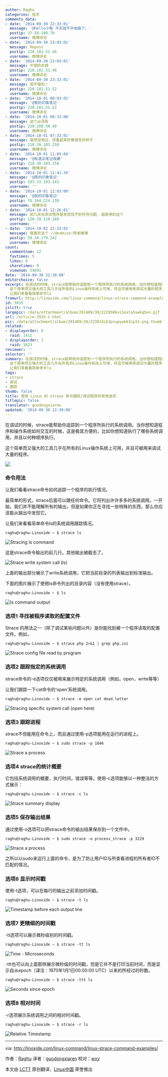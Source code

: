 ```yaml
---
author: Raghu
categories: 技术
comments_data:
- date: '2014-09-30 22:33:01'
  message: '@hello小龟 今天就不开电脑了。'
  postip: 37.58.100.70
  username: 微博评论
- date: '2014-09-30 23:03:01'
  message: Repost
  postip: 220.181.51.46
  username: 微博评论
- date: '2014-09-30 23:03:01'
  message: 不错的东西
  postip: 220.181.51.46
  username: 微博评论
- date: '2014-09-30 23:33:01'
  message: 挺不错的！
  postip: 220.181.51.52
  username: 微博评论
- date: '2014-10-01 00:03:01'
  message: '@我的印象笔记'
  postip: 220.181.51.52
  username: 微博评论
- date: '2014-10-01 00:33:00'
  message: 这个必须有
  postip: 220.200.50.40
  username: 微博评论
- date: '2014-10-01 07:33:01'
  message: 虽然没用过，但看起来好像很吊的样子
  postip: 218.30.103.250
  username: 微博评论
- date: '2014-10-01 11:03:04'
  message: '@有道云笔记收藏'
  postip: 218.30.103.250
  username: 微博评论
- date: '2014-10-01 11:41:34'
  message: '@我的印象笔记'
  postip: 183.33.193.243
  username: ''
- date: '2014-10-01 12:03:00'
  message: '@我的印象笔记'
  postip: 76.164.224.130
  username: 微博评论
- date: '2014-10-01 12:26:01'
  message: 前几天在测试程序是发现找不到符号问题, 就是用的这个
  postip: 120.39.119.169
  username: ''
- date: '2014-10-02 22:33:01'
  message: 我喜欢这个 //@n4mine:转发微博
  postip: 59.34.179.242
  username: 微博评论
count:
  commentnum: 12
  favtimes: 5
  likes: 0
  sharetimes: 9
  viewnum: 54691
date: '2014-09-30 22:30:00'
editorchoice: false
excerpt: 在调试的时候，strace能帮助你追踪到一个程序所执行的系统调用。当你想知道程序和操作系统如何交互的时候，这是极其方便的，比如你想知道执行了哪些系统调用，并且以何种顺序执行。
  这个简单而又强大的工具几乎在所有的Linux操作系统上可用，并且可被用来调试大量的程序。  命令用法 让我们看看strace命令如何追踪一个程序的执行情况。 最简单的形式，strace后面可以跟任何命令。它将列出许许多多的系统调用。一开始，我们并不能理解所有的输出，但是如果你正在寻找一些特殊的东西，那么你应该能从输出中发现它。
  让我们来看看简单命令ls
fromurl: http://linoxide.com/linux-command/linux-strace-command-examples/
id: 3935
islctt: true
largepic: /data/attachment/album/201409/30/222958kvi5oata5awkq5en.gif
url: /article-3935-1.html
pic: /data/attachment/album/201409/30/223014ib3pcwpywb63cp33.png.thumb.jpg
related:
- displayorder: 0
  raid: 1411
- displayorder: 1
  raid: 3823
reviewer: ''
selector: ''
summary: 在调试的时候，strace能帮助你追踪到一个程序所执行的系统调用。当你想知道程序和操作系统如何交互的时候，这是极其方便的，比如你想知道执行了哪些系统调用，并且以何种顺序执行。
  这个简单而又强大的工具几乎在所有的Linux操作系统上可用，并且可被用来调试大量的程序。  命令用法 让我们看看strace命令如何追踪一个程序的执行情况。 最简单的形式，strace后面可以跟任何命令。它将列出许许多多的系统调用。一开始，我们并不能理解所有的输出，但是如果你正在寻找一些特殊的东西，那么你应该能从输出中发现它。
  让我们来看看简单命令ls
tags:
- strace
- 调试
- 跟踪
thumb: false
title: 使用 Linux 的 strace 命令跟踪/调试程序的常用选项
titlepic: false
translator: guodongxiaren
updated: '2014-09-30 22:30:00'
---
```


在调试的时候，strace能帮助你追踪到一个程序所执行的系统调用。当你想知道程序和操作系统如何交互的时候，这是极其方便的，比如你想知道执行了哪些系统调用，并且以何种顺序执行。


这个简单而又强大的工具几乎在所有的Linux操作系统上可用，并且可被用来调试大量的程序。


![](/data/attachment/album/201409/30/222958kvi5oata5awkq5en.gif)


### 命令用法


让我们看看strace命令如何追踪一个程序的执行情况。


最简单的形式，strace后面可以跟任何命令。它将列出许许多多的系统调用。一开始，我们并不能理解所有的输出，但是如果你正在寻找一些特殊的东西，那么你应该能从输出中发现它。


让我们来看看简单命令ls的系统调用跟踪情况。



```
raghu@raghu-Linoxide ~ $ strace ls

```

![Stracing ls command](/data/attachment/album/201409/30/223014ib3pcwpywb63cp33.png)


这是strace命令输出的前几行。其他输出被截去了。


![Strace write system call (ls)](/data/attachment/album/201409/30/223015eyry76zmu1rnrumh.png)


上面的输出部分展示了write系统调用，它把当前目录的列表输出到标准输出。


下面的图片展示了使用ls命令列出的目录内容（没有使用strace）。



```
raghu@raghu-Linoxide ~ $ ls

```

![ls command output](/data/attachment/album/201409/30/223016pgtrfsguabftgcgb.png)


### 选项1 寻找被程序读取的配置文件


Strace 的用法之一（除了调试某些问题以外）是你能找到被一个程序读取的配置文件。例如，



```
raghu@raghu-Linoxide ~ $ strace php 2>&1 | grep php.ini

```

![Strace config file read by program](/data/attachment/album/201409/30/223017lm99a9jun9tjz9s4.png)


### 选项2 跟踪指定的系统调用


strace命令的-e选项仅仅被用来展示特定的系统调用（例如，open，write等等）


让我们跟踪一下cat命令的‘open’系统调用。



```
raghu@raghu-Linoxide ~ $ strace -e open cat dead.letter

```

![Stracing specific system call (open here)](/data/attachment/album/201409/30/223018o1f2fqiyqxxyoedq.png)


### 选项3 跟踪进程


strace不但能用在命令上，而且通过使用-p选项能用在运行的进程上。



```
raghu@raghu-Linoxide ~ $ sudo strace -p 1846

```

![Strace a process](/data/attachment/album/201409/30/223019iwwbuu6zuzsh0xhp.png)


### 选项4 strace的统计概要


它包括系统调用的概要，执行时间，错误等等。使用-c选项能够以一种整洁的方式展示：



```
raghu@raghu-Linoxide ~ $ strace -c ls

```

![Strace summary display](/data/attachment/album/201409/30/223020ceze3kqrkje66kln.png)


### 选项5 保存输出结果


通过使用-o选项可以把strace命令的输出结果保存到一个文件中。



```
raghu@raghu-Linoxide ~ $ sudo strace -o process_strace -p 3229

```

![Strace a process](/data/attachment/album/201409/30/223021u6zpuo9o19cc8h61.png)


之所以以sudo来运行上面的命令，是为了防止用户ID与所查看进程的所有者ID不匹配的情况。


### 选项6 显示时间戳


使用-t选项，可以在每行的输出之前添加时间戳。



```
raghu@raghu-Linoxide ~ $ strace -t ls

```

![Timestamp before each output line](/data/attachment/album/201409/30/223022w9z8m2bh8ehhzwei.png)


### 选项7 更精细的时间戳


-tt选项可以展示微秒级别的时间戳。



```
raghu@raghu-Linoxide ~ $ strace -tt ls

```

![Time - Microseconds](/data/attachment/album/201409/30/223024c1lilqr8qnriwj3j.png)


-ttt也可以向上面那样展示微秒级的时间戳，但是它并不是打印当前时间，而是显示自从epoch（译注：1970年1月1日00:00:00 UTC）以来的所经过的秒数。



```
raghu@raghu-Linoxide ~ $ strace -ttt ls

```

![Seconds since epoch](/data/attachment/album/201409/30/223025ljck265ij26x644c.png)


### 选项8 相对时间


-r选项展示系统调用之间的相对时间戳。



```
raghu@raghu-Linoxide ~ $ strace -r ls

```

![Relative Timestamp](/data/attachment/album/201409/30/223026j9lvfabf7ffphfsl.png)




---


via: <http://linoxide.com/linux-command/linux-strace-command-examples/>


作者：[Raghu](http://linoxide.com/author/raghu/) 译者：[guodongxiaren](https://github.com/guodongxiaren) 校对：[wxy](https://github.com/wxy)


本文由 [LCTT](https://github.com/LCTT/TranslateProject) 原创翻译，[Linux中国](http://linux.cn/) 荣誉推出